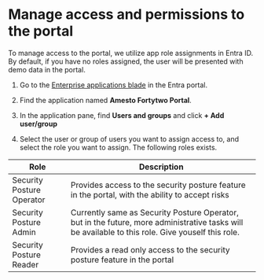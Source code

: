 # Manage access and permissions to the portal

To manage access to the portal, we utilize app role assignments in Entra ID. By default, if you have no roles assigned, the user will be presented with demo data in the portal.

1. Go to the [Enterprise applications blade](https://portal.azure.com/#view/Microsoft_AAD_IAM/StartboardApplicationsMenuBlade/~/AppAppsPreview) in the Entra portal.

2. Find the application named **Amesto Fortytwo Portal**.

3. In the application pane, find **Users and groups** and click **+ Add user/group**

4. Select the user or group of users you want to assign access to, and select the role you want to assign. The following roles exists.

| Role  | Description   |
|-------------- | -------------- |
| Security Posture Operator    | Provides access to the security posture feature in the portal, with the ability to accept risks     |
| Security Posture Admin    | Currently same as Security Posture Operator, but in the future, more administrative tasks will be available to this role. Give youself this role.     |
| Security Posture Reader    | Provides a read only access to the security posture feature in the portal     |

